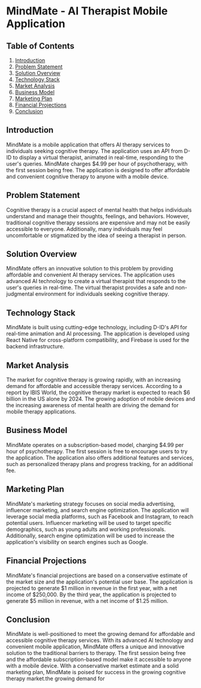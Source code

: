# MindMate - AI Therapist Mobile Application

## Table of Contents
1. [Introduction](#introduction)
2. [Problem Statement](#problem-statement)
3. [Solution Overview](#solution-overview)
4. [Technology Stack](#technology-stack)
5. [Market Analysis](#market-analysis)
6. [Business Model](#business-model)
7. [Marketing Plan](#marketing-plan)
8. [Financial Projections](#financial-projections)
9. [Conclusion](#conclusion)

## Introduction <a name="introduction"></a>

MindMate is a mobile application that offers AI therapy services to individuals seeking cognitive therapy. The application uses an API from D-ID to display a virtual therapist, animated in real-time, responding to the user's queries. MindMate charges $4.99 per hour of psychotherapy, with the first session being free. The application is designed to offer affordable and convenient cognitive therapy to anyone with a mobile device.

## Problem Statement <a name="problem-statement"></a>

Cognitive therapy is a crucial aspect of mental health that helps individuals understand and manage their thoughts, feelings, and behaviors. However, traditional cognitive therapy sessions are expensive and may not be easily accessible to everyone. Additionally, many individuals may feel uncomfortable or stigmatized by the idea of seeing a therapist in person. 

## Solution Overview <a name="solution-overview"></a>

MindMate offers an innovative solution to this problem by providing affordable and convenient AI therapy services. The application uses advanced AI technology to create a virtual therapist that responds to the user's queries in real-time. The virtual therapist provides a safe and non-judgmental environment for individuals seeking cognitive therapy. 

## Technology Stack <a name="technology-stack"></a>

MindMate is built using cutting-edge technology, including D-ID's API for real-time animation and AI processing. The application is developed using React Native for cross-platform compatibility, and Firebase is used for the backend infrastructure. 

## Market Analysis <a name="market-analysis"></a>

The market for cognitive therapy is growing rapidly, with an increasing demand for affordable and accessible therapy services. According to a report by IBIS World, the cognitive therapy market is expected to reach $6 billion in the US alone by 2024. The growing adoption of mobile devices and the increasing awareness of mental health are driving the demand for mobile therapy applications. 

## Business Model <a name="business-model"></a>

MindMate operates on a subscription-based model, charging $4.99 per hour of psychotherapy. The first session is free to encourage users to try the application. The application also offers additional features and services, such as personalized therapy plans and progress tracking, for an additional fee. 

## Marketing Plan <a name="marketing-plan"></a>

MindMate's marketing strategy focuses on social media advertising, influencer marketing, and search engine optimization. The application will leverage social media platforms, such as Facebook and Instagram, to reach potential users. Influencer marketing will be used to target specific demographics, such as young adults and working professionals. Additionally, search engine optimization will be used to increase the application's visibility on search engines such as Google. 

## Financial Projections <a name="financial-projections"></a>

MindMate's financial projections are based on a conservative estimate of the market size and the application's potential user base. The application is projected to generate $1 million in revenue in the first year, with a net income of $250,000. By the third year, the application is projected to generate $5 million in revenue, with a net income of $1.25 million. 

## Conclusion <a name="conclusion"></a>

MindMate is well-positioned to meet the growing demand for affordable and accessible cognitive therapy services. With its advanced AI technology and convenient mobile application, MindMate offers a unique and innovative solution to the traditional barriers to therapy. The first session being free and the affordable subscription-based model make it accessible to anyone with a mobile device. With a conservative market estimate and a solid marketing plan, MindMate is poised for success in the growing cognitive therapy market.the growing demand for
